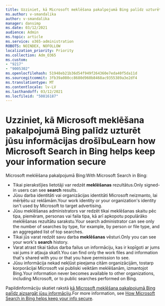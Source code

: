 ```yaml
---
title: Uzziniet, kā Microsoft meklēšana pakalpojumā Bing palīdz uzturēt jūsu informācijas drošību
ms.author: v-smandalika
author: v-smandalika
manager: dansimp
ms.date: 03/12/2021
audience: Admin
ms.topic: article
ms.service: o365-administration
ROBOTS: NOINDEX, NOFOLLOW
localization_priority: Priority
ms.collection: Adm_O365
ms.custom:
- "9217"
- "9005302"
ms.openlocfilehash: 51948eb21b36d54f949f264360e7eda40f5da11d
ms.sourcegitcommit: 3fb39a080cc8680d960b8468ac9355389a3e2df4
ms.translationtype: MT
ms.contentlocale: lv-LV
ms.lasthandoff: 03/12/2021
ms.locfileid: "50816187"
---
```

# <a name="learn-how-microsoft-search-in-bing-helps-keep-your-information-secure"></a><span data-ttu-id="79ddd-102">Uzziniet, kā Microsoft meklēšana pakalpojumā Bing palīdz uzturēt jūsu informācijas drošību</span><span class="sxs-lookup"><span data-stu-id="79ddd-102">Learn how Microsoft Search in Bing helps keep your information secure</span></span>

<span data-ttu-id="79ddd-103">Microsoft meklēšana pakalpojumā Bing:</span><span class="sxs-lookup"><span data-stu-id="79ddd-103">With Microsoft Search in Bing:</span></span>

- <span data-ttu-id="79ddd-104">Tikai pierakstījies lietotāji var redzēt **meklēšanas** rezultātus.</span><span class="sxs-lookup"><span data-stu-id="79ddd-104">Only signed-in users can see **search** results.</span></span>
- <span data-ttu-id="79ddd-105">Jūsu darba identitāti vai organizācijas identitāti Microsoft neizmanto, lai mērķētu uz reklāmām.</span><span class="sxs-lookup"><span data-stu-id="79ddd-105">Your work identity or your organization's identity isn't used by Microsoft to target advertising.</span></span>
- <span data-ttu-id="79ddd-106">Jūsu meklēšanas administrators var redzēt tikai meklēšanas skaitu pēc tipa, piemēram, personas vai faila tipa, kā arī apkopotu populārāko meklēšanas rezultātu sarakstu.</span><span class="sxs-lookup"><span data-stu-id="79ddd-106">Your search administrator can see only the number of searches by type, for example, by person or file type, and an aggregated list of top searches.</span></span>
- <span data-ttu-id="79ddd-107">Tikai jūs varat redzēt savu darba **meklēšanas** vēsturi.</span><span class="sxs-lookup"><span data-stu-id="79ddd-107">Only you can see your work's **search** history.</span></span>
- <span data-ttu-id="79ddd-108">Varat atrast tikai tādus darba failus un informāciju, kas ir kopīgoti ar jums vai jums ir atļauja skatīt.</span><span class="sxs-lookup"><span data-stu-id="79ddd-108">You can find only the work files and information that's shared with you or that you have permission to see.</span></span>
- <span data-ttu-id="79ddd-109">Jūsu informācija nekad nekļūst pieejama citām organizācijām, tostarp korporācijai Microsoft vai publiski veiktām meklēšanām, izmantojot Bing.</span><span class="sxs-lookup"><span data-stu-id="79ddd-109">Your information never becomes available to other organizations, including Microsoft, or to public searches performed on Bing.</span></span>

<span data-ttu-id="79ddd-110">Papildinformāciju skatiet rakstā [kā Microsoft meklēšana pakalpojumā Bing palīdz aizsargāt jūsu informāciju](https://support.microsoft.com/office/how-microsoft-search-in-bing-helps-keep-your-info-secure-cbce46ae-bb1f-4d0e-86f1-5984f4589113).</span><span class="sxs-lookup"><span data-stu-id="79ddd-110">For more information, see [How Microsoft Search in Bing helps keep your info secure](https://support.microsoft.com/office/how-microsoft-search-in-bing-helps-keep-your-info-secure-cbce46ae-bb1f-4d0e-86f1-5984f4589113).</span></span>

